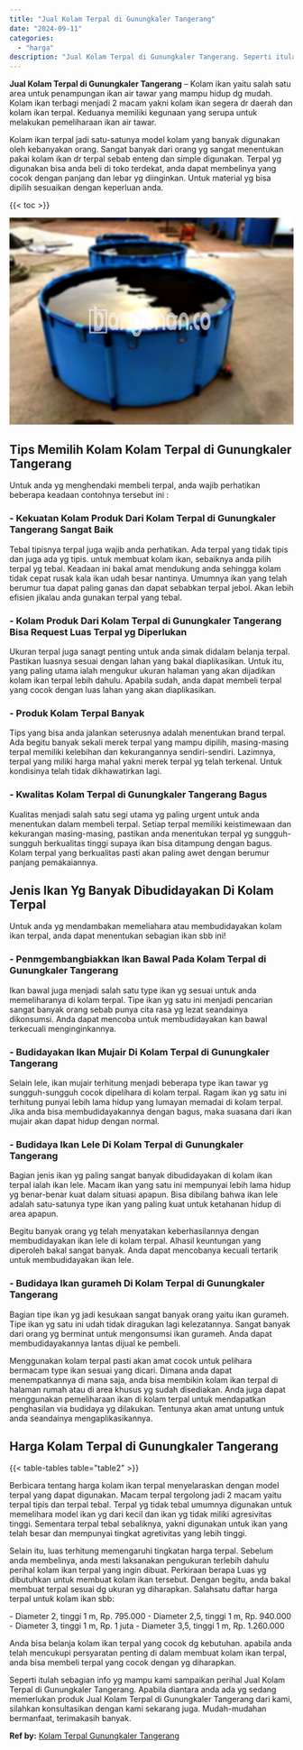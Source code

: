 ```yaml
---
title: "Jual Kolam Terpal di Gunungkaler Tangerang"
date: "2024-09-11"
categories: 
  - "harga"
description: "Jual Kolam Terpal di Gunungkaler Tangerang. Seperti itulah sebagian info yg mampu kami sampaikan perihal Jual Kolam Terpal di Gunungkaler Tangerang. Apabila..."
---
```


**Jual Kolam Terpal di Gunungkaler Tangerang** – Kolam ikan yaitu salah satu area untuk penampungan ikan air tawar yang mampu hidup dg mudah. Kolam ikan terbagi menjadi 2 macam yakni kolam ikan segera dr daerah dan kolam ikan terpal. Keduanya memiliki kegunaan yang serupa untuk melakukan pemeliharaan ikan air tawar.

Kolam ikan terpal jadi satu-satunya model kolam yang banyak digunakan oleh kebanyakan orang. Sangat banyak dari orang yg sangat menentukan pakai kolam ikan dr terpal sebab enteng dan simple digunakan. Terpal yg digunakan bisa anda beli di toko terdekat, anda dapat membelinya yang cocok dengan panjang dan lebar yg diinginkan. Untuk material yg bisa dipilih sesuaikan dengan keperluan anda.

{{< toc >}}

![Jual Kolam Terpal di Gunungkaler Tangerang](/images/jual-kolam-terpal-18.png)

## Tips Memilih Kolam Kolam Terpal di Gunungkaler Tangerang

Untuk anda yg menghendaki membeli terpal, anda wajib perhatikan beberapa keadaan contohnya tersebut ini :

### \- Kekuatan Kolam Produk Dari Kolam Terpal di Gunungkaler Tangerang Sangat Baik

Tebal tipisnya terpal juga wajib anda perhatikan. Ada terpal yang tidak tipis dan juga ada yg tipis. untuk membuat kolam ikan, sebaiknya anda pilih terpal yg tebal. Keadaan ini bakal amat mendukung anda sehingga kolam tidak cepat rusak kala ikan udah besar nantinya. Umumnya ikan yang telah berumur tua dapat paling ganas dan dapat sebabkan terpal jebol. Akan lebih efisien jikalau anda gunakan terpal yang tebal.

### \- Kolam Produk Dari Kolam Terpal di Gunungkaler Tangerang Bisa Request Luas Terpal yg Diperlukan

Ukuran terpal juga sanagt penting untuk anda simak didalam belanja terpal. Pastikan luasnya sesuai dengan lahan yang bakal diaplikasikan. Untuk itu, yang paling utama ialah mengukur ukuran halaman yang akan dijadikan kolam ikan terpal lebih dahulu. Apabila sudah, anda dapat membeli terpal yang cocok dengan luas lahan yang akan diaplikasikan.

### \- Produk Kolam Terpal Banyak

Tips yang bisa anda jalankan seterusnya adalah menentukan brand terpal. Ada begitu banyak sekali merek terpal yang mampu dipilih, masing-masing terpal memiliki kelebihan dan kekurangannya sendiri-sendiri. Lazimnya, terpal yang miliki harga mahal yakni merek terpal yg telah terkenal. Untuk kondisinya telah tidak dikhawatirkan lagi.

### \- Kwalitas Kolam Terpal di Gunungkaler Tangerang Bagus

Kualitas menjadi salah satu segi utama yg paling urgent untuk anda menentukan dalam membeli terpal. Setiap terpal memiliki keistimewaan dan kekurangan masing-masing, pastikan anda menentukan terpal yg sungguh-sungguh berkualitas tinggi supaya ikan bisa ditampung dengan bagus. Kolam terpal yang berkualitas pasti akan paling awet dengan berumur panjang pemakaiannya.

## Jenis Ikan Yg Banyak Dibudidayakan Di Kolam Terpal

Untuk anda yg mendambakan memeliahara atau membudidayakan kolam ikan terpal, anda dapat menentukan sebagian ikan sbb ini!

### \- Penmgembangbiakkan Ikan Bawal Pada Kolam Terpal di Gunungkaler Tangerang

Ikan bawal juga menjadi salah satu type ikan yg sesuai untuk anda memeliharanya di kolam terpal. Tipe ikan yg satu ini menjadi pencarian sangat banyak orang sebab punya cita rasa yg lezat seandainya dikonsumsi. Anda dapat mencoba untuk membudidayakan kan bawal terkecuali menginginkannya.

### \- Budidayakan Ikan Mujair Di Kolam Terpal di Gunungkaler Tangerang

Selain lele, ikan mujair terhitung menjadi beberapa type ikan tawar yg sungguh-sungguh cocok dipelihara di kolam terpal. Ragam ikan yg satu ini terhitung punyai lebih lama hidup yang lumayan memadai di kolam terpal. Jika anda bisa membudidayakannya dengan bagus, maka suasana dari ikan mujair akan dapat hidup dengan normal.

### \- Budidaya Ikan Lele Di Kolam Terpal di Gunungkaler Tangerang

Bagian jenis ikan yg paling sangat banyak dibudidayakan di kolam ikan terpal ialah ikan lele. Macam ikan yang satu ini mempunyai lebih lama hidup yg benar-benar kuat dalam situasi apapun. Bisa dibilang bahwa ikan lele adalah satu-satunya type ikan yang paling kuat untuk ketahanan hidup di area apapun.

Begitu banyak orang yg telah menyatakan keberhasilannya dengan membudidayakan ikan lele di kolam terpal. Alhasil keuntungan yang diperoleh bakal sangat banyak. Anda dapat mencobanya kecuali tertarik untuk membudidayakan ikan lele.

### \- Budidaya Ikan gurameh Di Kolam Terpal di Gunungkaler Tangerang

Bagian tipe ikan yg jadi kesukaan sangat banyak orang yaitu ikan gurameh. Tipe ikan yg satu ini udah tidak diragukan lagi kelezatannya. Sangat banyak dari orang yg berminat untuk mengonsumsi ikan gurameh. Anda dapat membudidayakannya lantas dijual ke pembeli.

Menggunakan kolam terpal pasti akan amat cocok untuk pelihara bermacam type ikan sesuai yang dicari. Dimana anda dapat menempatkannya di mana saja, anda bisa membikin kolam ikan terpal di halaman rumah atau di area khusus yg sudah disediakan. Anda juga dapat menggunakan pemeliharaan ikan di kolam terpal untuk mendapatkan penghasilan via budidaya yg dilakukan. Tentunya akan amat untung untuk anda seandainya mengaplikasikannya.

## Harga Kolam Terpal di Gunungkaler Tangerang

{{< table-tables table="table2" >}}

Berbicara tentang harga kolam ikan terpal menyelaraskan dengan model terpal yang dapat digunakan. Macam terpal tergolong jadi 2 macam yaitu terpal tipis dan terpal tebal. Terpal yg tidak tebal umumnya digunakan untuk memelihara model ikan yg dari kecil dan ikan yg tidak miliki agresivitas tinggi. Sementara terpal tebal sebaliknya, yakni digunakan untuk ikan yang telah besar dan mempunyai tingkat agretivitas yang lebih tinggi.

Selain itu, luas terhitung memengaruhi tingkatan harga terpal. Sebelum anda membelinya, anda mesti laksanakan pengukuran terlebih dahulu perihal kolam ikan terpal yang ingin dibuat. Perkiraan berapa Luas yg dibutuhkan untuk membuat kolam ikan tersebut. Dengan begitu, anda bakal membuat terpal sesuai dg ukuran yg diharapkan. Salahsatu daftar harga terpal untuk kolam ikan sbb:

\- Diameter 2, tinggi 1 m, Rp. 795.000 - Diameter 2,5, tinggi 1 m, Rp. 940.000 - Diameter 3, tinggi 1 m, Rp. 1 juta - Diameter 3,5, tinggi 1 m, Rp. 1.260.000

Anda bisa belanja kolam ikan terpal yang cocok dg kebutuhan. apabila anda telah mencukupi persyaratan penting di dalam membuat kolam ikan terpal, anda bisa membeli terpal yang cocok dengan yg diharapkan.

Seperti itulah sebagian info yg mampu kami sampaikan perihal Jual Kolam Terpal di Gunungkaler Tangerang. Apabila diantara anda ada yg sedang memerlukan produk Jual Kolam Terpal di Gunungkaler Tangerang dari kami, silahkan konsultasikan dengan kami sekarang juga. Mudah-mudahan bermanfaat, terimakasih banyak.

**Ref by:** [Kolam Terpal Gunungkaler Tangerang](https://id.wikipedia.org/wiki/Kolam)
